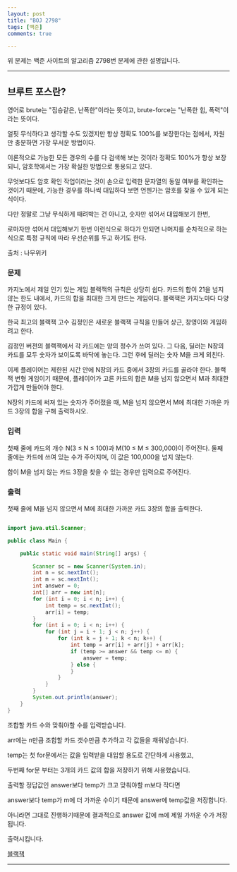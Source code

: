 ```yaml
---
layout: post
title: "BOJ 2798"
tags: [백준]
comments: true

---
```


위 문제는 백준 사이트의 알고리즘 2798번 문제에 관한 설명입니다.<br>

---

## 브루트 포스란?

영어로 brute는 "짐승같은, 난폭한"이라는 뜻이고, brute-force는 "난폭한 힘, 폭력"이라는 뜻이다.

얼핏 무식하다고 생각할 수도 있겠지만 항상 정확도 100%를 보장한다는 점에서, 자원만 충분하면 가장 무서운 방법이다.

이론적으로 가능한 모든 경우의 수를 다 검색해 보는 것이라 정확도 100%가 항상 보장되니, 암호학에서는 가장 확실한 방법으로 통용되고 있다.

무엇보다도 암호 확인 작업이라는 것이 손으로 입력한 문자열의 동일 여부를 확인하는 것이기 때문에, 가능한 경우를 하나씩 대입하다 보면 언젠가는 암호를 찾을 수 있게 되는 식이다.

다만 정말로 그냥 무식하게 때려박는 건 아니고, 숫자만 섞어서 대입해보기 한번,

로마자만 섞어서 대입해보기 한번 이런식으로 하다가 안되면 나머지를 순차적으로 하는 식으로 특정 규칙에 따라 우선순위를 두고 하기도 한다.

출처 : 나무위키

### 문제

카지노에서 제일 인기 있는 게임 블랙잭의 규칙은 상당히 쉽다. 카드의 합이 21을 넘지 않는 한도 내에서, 카드의 합을 최대한 크게 만드는 게임이다. 블랙잭은 카지노마다 다양한 규정이 있다.

한국 최고의 블랙잭 고수 김정인은 새로운 블랙잭 규칙을 만들어 상근, 창영이와 게임하려고 한다.

김정인 버젼의 블랙잭에서 각 카드에는 양의 정수가 쓰여 있다. 그 다음, 딜러는 N장의 카드를 모두 숫자가 보이도록 바닥에 놓는다. 그런 후에 딜러는 숫자 M을 크게 외친다.

이제 플레이어는 제한된 시간 안에 N장의 카드 중에서 3장의 카드를 골라야 한다. 블랙잭 변형 게임이기 때문에, 플레이어가 고른 카드의 합은 M을 넘지 않으면서 M과 최대한 가깝게 만들어야 한다.

N장의 카드에 써져 있는 숫자가 주어졌을 때, M을 넘지 않으면서 M에 최대한 가까운 카드 3장의 합을 구해 출력하시오.

### 입력

첫째 줄에 카드의 개수 N(3 ≤ N ≤ 100)과 M(10 ≤ M ≤ 300,000)이 주어진다. 둘째 줄에는 카드에 쓰여 있는 수가 주어지며, 이 값은 100,000을 넘지 않는다.

합이 M을 넘지 않는 카드 3장을 찾을 수 있는 경우만 입력으로 주어진다.

### 출력

첫째 줄에 M을 넘지 않으면서 M에 최대한 가까운 카드 3장의 합을 출력한다.

```java

import java.util.Scanner;

public class Main {

    public static void main(String[] args) {

        Scanner sc = new Scanner(System.in);
        int n = sc.nextInt(); 
        int m = sc.nextInt(); 
        int answer = 0; 
        int[] arr = new int[n];
        for (int i = 0; i < n; i++) {
            int temp = sc.nextInt();
            arr[i] = temp;
        }
        for (int i = 0; i < n; i++) {
            for (int j = i + 1; j < n; j++) {
                for (int k = j + 1; k < n; k++) {
                    int temp = arr[i] + arr[j] + arr[k];
                    if (temp >= answer && temp <= m) {
                        answer = temp;
                    } else {
                    }
                }
            }
        }
        System.out.println(answer);
    }
}

```
조합할 카드 수와 맞춰야할 수를 입력받습니다. 

arr에는 n만큼 조합할 카드 갯수만큼 추가하고 각 값들을 채워넣습니다.

temp는 첫 for문에서는 값을 입력받을 대입할 용도로 간단하게 사용했고,

두번째 for문 부터는 3개의 카드 값의 합을 저장하기 위해 사용했습니다.

출력할 정답값인 answer보다 temp가 크고 맞춰야할 m보다 작다면

answer보다 temp가 m에 더 가까운 수이기 때문에 answer에 temp값을 저장합니다.

아니라면 그대로 진행하기때문에 결과적으로 answer 값에 m에 제일 가까운 수가 저장됩니다.

출력시킵니다.

<a href="https://www.acmicpc.net/problem/2798">블랙잭</a>

---
